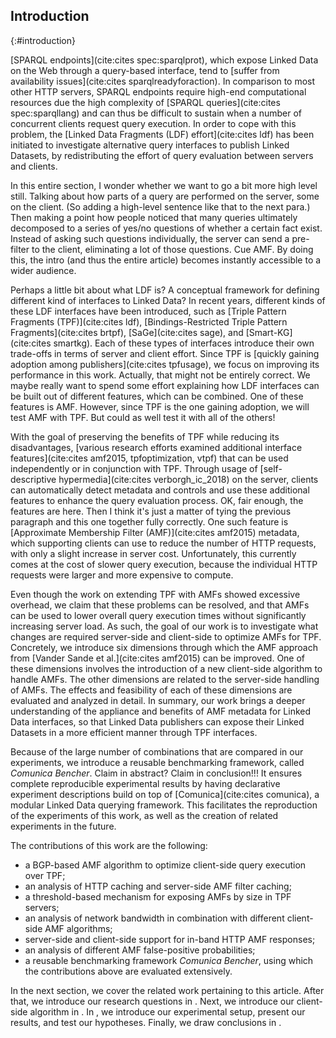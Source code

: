 ## Introduction
{:#introduction}

[SPARQL endpoints](cite:cites spec:sparqlprot),
which expose Linked Data on the Web through a query-based interface,
tend to [suffer from availability issues](cite:cites sparqlreadyforaction).
In comparison to most other HTTP servers,
SPARQL endpoints require high-end computational resources
due the high complexity of [SPARQL queries](cite:cites spec:sparqllang)
and can thus be difficult to sustain
when a number of concurrent clients request query execution.
In order to cope with this problem,
the [Linked Data Fragments (LDF) effort](cite:cites ldf)
has been initiated to investigate alternative query interfaces to publish Linked Datasets,
by redistributing the effort of query evaluation between servers and clients.

<span class="comment" data-author="RV">In this entire section, I wonder whether we want to go a bit more high level still. Talking about how parts of a query are performed on the server, some on the client. (So adding a high-level sentence like that to the next para.) Then making a point how people noticed that many queries ultimately decomposed to a series of yes/no questions of whether a certain fact exist. Instead of asking such questions individually, the server can send a pre-filter to the client, eliminating a lot of those questions. Cue AMF.</span>
<span class="comment" data-author="RV">By doing this, the intro (and thus the entire article) becomes instantly accessible to a wider audience.</span>

<span class="comment" data-author="RV">Perhaps a little bit about what LDF is? A conceptual framework for defining different kind of interfaces to Linked Data?</span>
In recent years, different kinds of these LDF interfaces have been introduced,
such as [Triple Pattern Fragments (TPF)](cite:cites ldf),
[Bindings-Restricted Triple Pattern Fragments](cite:cites brtpf),
[SaGe](cite:cites sage),
and [Smart-KG](cite:cites smartkg).
Each of these types of interfaces introduce their own trade-offs in terms of server and client effort.
Since TPF is [quickly gaining adoption among publishers](cite:cites tpfusage),
we focus on improving its performance in this work.
<span class="comment" data-author="RV">Actually, that might not be entirely correct. We maybe really want to spend some effort explaining how LDF interfaces can be built out of different features, which can be combined. One of these features is AMF. However, since TPF is the one gaining adoption, we will test AMF with TPF. But could as well test it with all of the others!</span>

With the goal of preserving the benefits of TPF
while reducing its disadvantages,
[various research efforts examined additional interface features](cite:cites amf2015, tpfoptimization, vtpf)
that can be used independently or in conjunction with TPF.
Through usage of [self-descriptive hypermedia](cite:cites verborgh_ic_2018) on the server,
clients can automatically detect metadata and controls
and use these additional features to enhance the query evaluation process.
<span class="comment" data-author="RV">OK, fair enough, the features are here. Then I think it's just a matter of tying the previous paragraph and this one together fully correctly.</span>
One such feature is [Approximate Membership Filter (AMF)](cite:cites amf2015) metadata,
which supporting clients can use to reduce the number of HTTP requests,
with only a slight increase in server cost.
Unfortunately, this currently comes at the cost of slower query execution,
because the individual HTTP requests were larger and more expensive to compute.

Even though the work on extending TPF with AMFs showed excessive overhead,
we claim that these problems can be resolved,
and that AMFs can be used to lower overall query execution times without significantly increasing server load.
As such, the goal of our work is to investigate
what changes are required server-side and client-side
to optimize AMFs for TPF.
Concretely, we introduce six dimensions through which the AMF approach from [Vander Sande et al.](cite:cites amf2015) can be improved.
One of these dimensions involves the introduction of a new client-side algorithm to handle AMFs.
The other dimensions are related to the server-side handling of AMFs.
The effects and feasibility of each of these dimensions are evaluated and analyzed in detail.
In summary, our work brings a deeper understanding of the appliance and benefits of AMF metadata for Linked Data interfaces,
so that Linked Data publishers can expose their Linked Datasets in a more efficient manner through TPF interfaces.

Because of the large number of combinations that are compared in our experiments,
we introduce a reusable benchmarking framework, called _Comunica Bencher_.
<span class="comment" data-author="RV">Claim in abstract?</span>
<span class="comment" data-author="RV">Claim in conclusion!!!</span>
It ensures complete reproducible experimental results by
having declarative experiment descriptions build on top of [Comunica](cite:cites comunica),
a modular Linked Data querying framework.
This facilitates the reproduction of the experiments of this work,
as well as the creation of related experiments in the future.

The contributions of this work are the following:

* a BGP-based AMF algorithm to optimize client-side query execution over TPF;
* an analysis of HTTP caching and server-side AMF filter caching;
* a threshold-based mechanism for exposing AMFs by size in TPF servers;
* an analysis of network bandwidth in combination with different client-side AMF algorithms;
* server-side and client-side support for in-band HTTP AMF responses;
* an analysis of different AMF false-positive probabilities;
* a reusable benchmarking framework _Comunica Bencher_, using which the contributions above are evaluated extensively.

In the next section, we cover the related work pertaining to this article.
After that, we introduce our research questions in [](#problem-statement).
Next, we introduce our client-side algorithm in [](#solution).
In [](#evaluation), we introduce our experimental setup,
present our results, and test our hypotheses.
Finally, we draw conclusions in [](#conclusions).
